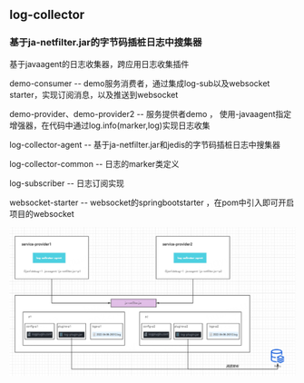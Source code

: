 ## log-collector
### 基于ja-netfilter.jar的字节码插桩日志中搜集器

基于javaagent的日志收集器，跨应用日志收集插件

demo-consumer -- demo服务消费者，通过集成log-sub以及websocket starter，实现订阅消息，以及推送到websocket
 
demo-provider、demo-provider2 -- 服务提供者demo ， 使用-javaagent指定增强器，在代码中通过log.info(marker,log)实现日志收集

log-collector-agent -- 基于ja-netfilter.jar和jedis的字节码插桩日志中搜集器

log-collector-common -- 日志的marker类定义
 
log-subscriber -- 日志订阅实现 

websocket-starter -- websocket的springbootstarter ，在pom中引入即可开启项目的websocket

![1.jpg](./1.jpg)

